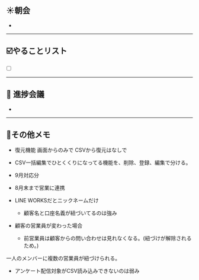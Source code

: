 ## **☀️**朝会

- 

---
## ☑️やることリスト

- [ ]  


---
## 📌 進捗会議

- 


---
## 📝その他メモ

- 復元機能
	画面からのみで
	CSVから復元はなしで

 - CSV一括編集でひとくくりになってる機能を、削除、登録、編集で分ける。

- 9月対応分
- 8月末まで営業に連携

- LINE WORKSだとニックネームだけ
	- 顧客名と口座名義が紐づいてるのは強み

- 顧客の営業員が変わった場合
	- 前営業員は顧客からの問い合わせは見れなくなる。(紐づけが解除されるため。)

一人のメンバーに複数の営業員が紐づけられる。

- アンケート配信対象がCSV読み込みできないのは弱み